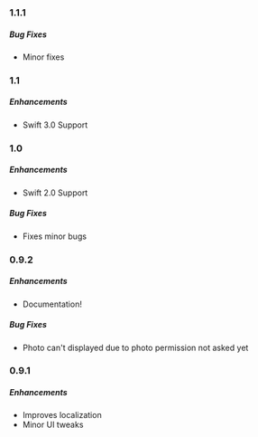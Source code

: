 ### 1.1.1
##### Bug Fixes
- Minor fixes


### 1.1
##### Enhancements
- Swift 3.0 Support


### 1.0
##### Enhancements
- Swift 2.0 Support

##### Bug Fixes
- Fixes minor bugs


### 0.9.2
##### Enhancements
- Documentation!

##### Bug Fixes
- Photo can't displayed due to photo permission not asked yet


### 0.9.1
##### Enhancements
- Improves localization
- Minor UI tweaks
